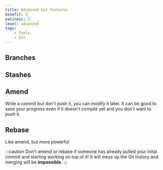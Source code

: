 ```yaml
---
title: Advanced Git features
benefit: 3
easiness: 3
level: advanced
tags:
    - Tools
    - Git
---
```


## Branches

## Stashes

## Amend

Write a commit but don't push it, you can modify it later. It can be good to save your progress even if it doesn't compile yet and you don't want to push it.

## Rebase

Like amend, but more powerful

:::caution
Don't amend or rebase if someone has already pulled your inital commit and starting working on top of it! It will mess up the Git history and merging will be **impossible**.
:::
